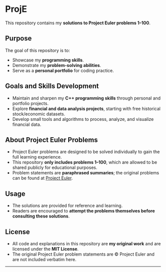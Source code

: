 # ProjE

This repository contains my **solutions to Project Euler problems 1–100**.  

## Purpose

The goal of this repository is to:

- Showcase my **programming skills**.
- Demonstrate my **problem-solving abilities**.
- Serve as a **personal portfolio** for coding practice.

## Goals and Skills Development

- Maintain and sharpen my **C++ programming skills** through personal and portfolio projects.  
- Explore **financial and data analysis projects**, starting with free historical stock/economic datasets.  
- Develop small tools and algorithms to process, analyze, and visualize financial data.


## About Project Euler Problems

- Project Euler problems are designed to be solved individually to gain the full learning experience.  
- This repository **only includes problems 1–100**, which are allowed to be shared publicly for educational purposes.  
- Problem statements are **paraphrased summaries**; the original problems can be found at [Project Euler](https://projecteuler.net).  

## Usage

- The solutions are provided for reference and learning.  
- Readers are encouraged to **attempt the problems themselves before consulting these solutions**.  

## License

- All code and explanations in this repository are **my original work** and are licensed under the **MIT License**.  
- The original Project Euler problem statements are © Project Euler and are not included verbatim here.

---


